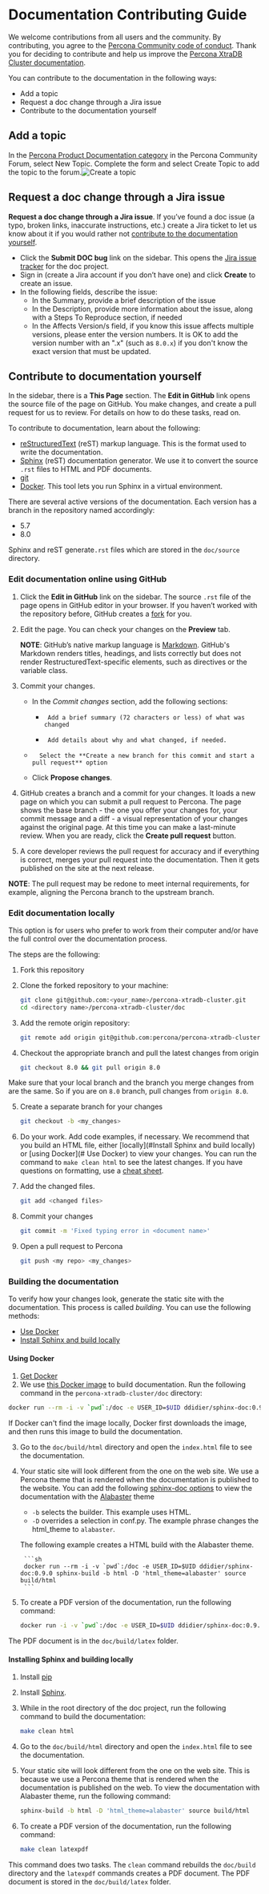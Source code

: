 # Documentation Contributing Guide

We welcome contributions from all users and the community. By contributing, you agree to the [Percona Community code of conduct](https://percona.community/contribute/coc/). Thank you for deciding to contribute and help us improve the [Percona XtraDB Cluster documentation](https://www.percona.com/doc/percona-xtradb-cluster/LATEST/index.html).

You can contribute to the documentation in the following ways:

- Add a topic
- Request a doc change through a Jira issue
- Contribute to the documentation yourself

## Add a topic

In the [Percona Product Documentation category](https://forums.percona.com/c/percona-product-documentation/71) in the Percona Community Forum, select New Topic. Complete the form and select Create Topic to add the topic to the forum.![Create a topic](./_res/images/new-topic.png "Create a topic")

## Request a doc change through a Jira issue

**Request a doc change through a Jira issue**. If you’ve found a doc issue (a typo, broken links, inaccurate instructions, etc.) create a Jira ticket to let us know about it if you would rather not [contribute to the documentation yourself](#contribute-to-documentation-yourself).


- Click the **Submit DOC bug** link on the sidebar. This opens the [Jira issue tracker](https://jira.percona.com/projects/PXC/issues) for the doc project.
- Sign in (create a Jira account if you don’t have one) and click **Create** to create an issue.
- In the following fields, describe the issue:
    - In the Summary, provide a brief description of the issue
    - In the Description, provide more information about the issue, along with a Steps To Reproduce section, if needed
    - In the Affects Version/s field, if you know this issue affects multiple versions, please enter the version numbers. It is OK to add the version number with an ".x" (such as ``8.0.x``) if you don't know the exact version that must be updated.

## Contribute to documentation yourself

In the sidebar, there is a **This Page** section. The **Edit in GitHub** link opens the source file of the page on GitHub. You make changes, and create a pull request for us to review. For details on how to do these tasks, read on.

To contribute to documentation, learn about the following:

- [reStructuredText](https://www.sphinx-doc.org/en/master/usage/restructuredtext/basics.html) (reST) markup language. This is the format used to write the documentation.
- [Sphinx](https://www.sphinx-doc.org/en/master/usage/quickstart.html) (reST) documentation generator. We use it to convert the source ``.rst`` files to HTML and PDF documents.
- [git](https://git-scm.com/)
- [Docker](https://docs.docker.com/get-docker/). This tool lets you run Sphinx in a virtual environment.

There are several active versions of the documentation. Each version has a branch in the repository named accordingly:

- 5.7
- 8.0

Sphinx and reST generate``.rst`` files which are stored in the ``doc/source`` directory.

### Edit documentation online using GitHub

1. Click the **Edit in GitHub** link on the sidebar. The source ``.rst`` file of the page opens in GitHub editor in your browser. If you haven’t worked with the repository before, GitHub creates a [fork](https://docs.github.com/en/github/getting-started-with-github/fork-a-repo) for you.

2. Edit the page. You can check your changes on the **Preview** tab.

   **NOTE**: GitHub’s native markup language is [Markdown](https://daringfireball.net/projects/markdown/). GitHub's Markdown renders titles, headings, and lists correctly but does not render RestructuredText-specific elements, such as directives or the variable class.

3. Commit your changes.

     - In the *Commit changes* section, add the following sections:
         -      Add a brief summary (72 characters or less) of what was changed
         -      Add details about why and what changed, if needed.
     -       Select the **Create a new branch for this commit and start a pull request** option
     - Click **Propose changes**.

4. GitHub creates a branch and a commit for your changes. It loads a new page on which you can submit a pull request to Percona. The page shows the base branch - the one you offer your changes for, your commit message and a diff - a visual representation of your changes against the original page. At this time you can make a last-minute review. When you are ready, click the **Create pull request** button.
5. A core developer reviews the pull request for accuracy and if everything is correct, merges your pull request into the documentation. Then it gets published on the site at the next release.

**NOTE**: The pull request may be redone to meet internal requirements, for example, aligning the Percona branch to the upstream branch.

### Edit documentation locally

This option is for users who prefer to work from their computer and/or have the full control over the documentation process.

The steps are the following:

1. Fork this repository

1. Clone the forked repository to your machine:

    ```sh
    git clone git@github.com:<your_name>/percona-xtradb-cluster.git
    cd <directory name>/percona-xtradb-cluster/doc
    ```
3. Add the remote origin repository:

    ```sh
    git remote add origin git@github.com:percona/percona-xtradb-cluster.git
    ```

4. Checkout the appropriate branch and pull the latest changes from origin

    ```sh
    git checkout 8.0 && git pull origin 8.0
    ```
Make sure that your local branch and the branch you merge changes from are the same. So if you are on ``8.0`` branch, pull changes from ``origin 8.0``.

5. Create a separate branch for your changes

    ```sh
    git checkout -b <my_changes>
    ```

6. Do your work. Add code examples, if necessary. We recommend that you build an HTML file, either [locally](#Install Sphinx and build locally) or [using Docker](# Use Docker) to view your changes. You can run the command to ``make clean html`` to see the latest changes. If you have questions on formatting, use a [cheat sheet](https://sphinx-tutorial.readthedocs.io/cheatsheet/?highlight=-b#rst-cheat-sheet).
7. Add the changed files.

    ```sh
    git add <changed files>
    ```
8. Commit your changes

    ```sh
    git commit -m 'Fixed typing error in <document name>'
    ```
8. Open a pull request to Percona

    ```sh
    git push <my repo> <my_changes>
    ```

### Building the documentation

To verify how your changes look, generate the static site with the documentation. This process is called *building*. You can use the following methods:
- [Use Docker](#use-docker)
- [Install Sphinx and build locally](#install-sphinx-and-build-locally)

#### Using Docker

1. [Get Docker](https://docs.docker.com/get-docker/)
2. We use [this Docker image](https://hub.docker.com/r/ddidier/sphinx-doc) to build documentation. Run the following command in the ``percona-xtradb-cluster/doc`` directory:

```sh
docker run --rm -i -v `pwd`:/doc -e USER_ID=$UID ddidier/sphinx-doc:0.9.0 make clean html
```
   If Docker can't find the image locally, Docker first downloads the image, and then runs this image to build the documentation.

3. Go to the ``doc/build/html`` directory and open the ``index.html`` file to see the documentation.
4. Your static site will look different from the one on the web site. We use a Percona theme that is rendered when the documentation is published to the website. You can add the following [sphinx-doc options](https://www.sphinx-doc.org/en/master/man/sphinx-build.html) to view the documentation with the [Alabaster](https://alabaster.readthedocs.io/en/latest/) theme

    - ``-b`` selects the builder. This example uses HTML.
    - ``-D`` overrides a selection in conf.py. The example phrase changes the html_theme to ``alabaster``.

    The following example creates a HTML build with the Alabaster theme.    

        ```sh
        docker run --rm -i -v `pwd`:/doc -e USER_ID=$UID ddidier/sphinx-doc:0.9.0 sphinx-build -b html -D 'html_theme=alabaster' source build/html
        ```

1. To create a PDF version of the documentation, run the following command:

    ```sh
    docker run -i -v `pwd`:/doc -e USER_ID=$UID ddidier/sphinx-doc:0.9.0 make clean latex && docker run -i -v `pwd`:/doc -e USER_ID=$UID ddidier/sphinx-doc:0.9.0 make clean latexpdf
    ```

The PDF document is in the ``doc/build/latex`` folder.

#### Installing Sphinx and building locally

1. Install [pip](https://pip.pypa.io/en/stable/installing/)
2. Install [Sphinx](https://www.sphinx-doc.org/en/master/usage/installation.html).
3. While in the root directory of the doc project, run the following command to build the documentation:

    ```sh
    make clean html
    ```

4. Go to the ``doc/build/html`` directory and open the ``index.html`` file to see the documentation.

5. Your static site will look different from the one on the web site. This is because we use a Percona theme that is rendered when the documentation is published on the web. To view the documentation with Alabaster theme, run the following command:

    ```sh
    sphinx-build -b html -D 'html_theme=alabaster' source build/html
    ```

6. To create a PDF version of the documentation, run the following command:

    ```sh
    make clean latexpdf
    ```

This command does two tasks. The ``clean`` command rebuilds the ``doc/build`` directory and the ``latexpdf`` commands creates a PDF document. The PDF document is stored in the ``doc/build/latex`` folder.
